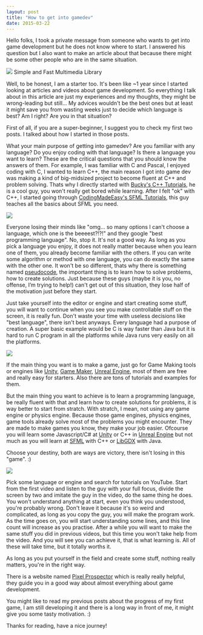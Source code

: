 ```yaml
---
layout: post
title: "How to get into gamedev"
date: 2015-03-22
---
```


Hello folks, I took a private message from someone who wants to get into game development but he does not know where to start. I answered his question but I also want to make an article about that because there might be some other people who are in the same situation. 

![](http://www.sfml-dev.org/download/goodies/sfml-logo-big.png) Simple and Fast Multimedia Library 

Well, to be honest, I am a starter too. It's been like ~1 year since I started looking at articles and videos about game development. So everything I talk about in this article are just my experiences and my thoughts, they might be wrong-leading but still... My advices wouldn't be the best ones but at least it might save you from wasting weeks just to decide which language is best? Am I right? Are you in that situation?  

First of all, if you are a super-beginner, I suggest you to check my first two posts. I talked about how I started in those posts. 

What your main purpose of getting into gamedev? Are you familiar with any language? Do you enjoy coding with that language? Is there a language you want to learn? These are the critical questions that you should know the answers of them. For example, I was familiar with C and Pascal, I enjoyed coding with C, I wanted to learn C++, the main reason I got into game dev was making a kind of big-midsized project to become fluent at C++ and problem solving. Thats why I directly started with [Bucky's C++ Tutorials](https://www.youtube.com/watch?v=tvC1WCdV1XU&list=PLAE85DE8440AA6B83), he is a cool guy, you won't really get bored while learning. After I felt "ok" with C++, I started going through [CodingMadeEasy's SFML Tutorials](https://www.youtube.com/playlist?list=PLHJE4y54mpC5j_x90UkuoMZOdmmL9-_rg), this guy teaches all the basics about SFML you need. 

![](https://s3.amazonaws.com/ksr/assets/001/050/370/a1f0120f9205890054d73292a7bdc010_large.png?1381463534) 

Everyone losing their minds like "omg... so many options I can't choose a language, which one is the beeeest?!?!" and they google "best programming language". No, stop it. It's not a good way. As long as you pick a language you enjoy, it does not really matter because when you learn one of them, you already become familiar with the others. If you can write some algorithm or method with one language, you can do exactly the same with the other one. It won't be so different, thats why there is something named [pseudocode](http://en.wikipedia.org/wiki/Pseudocode), the important thing is to learn how to solve problems, how to create solutions. Just because these guys (maybe it is you, no offense, I’m trying to help!) can't get out of this situation, they lose half of the motivation just before they start. 

Just take yourself into the editor or engine and start creating some stuff, you will want to continue when you see you make controllable stuff on the screen, it is really fun. Don't waste your time with useless decisions like "best language", there isn't best anyways. Every language had a purpose of creation. A super basic example would be C is way faster than Java but it is hard to run C program in all the platforms while Java runs very easily on all the platforms. 

![](http://forum.unity3d.com/attachments/logo-titled-png.16698/) 

If the main thing you want is to make a game, just go for Game Making tools or engines like [Unity](http://unity3d.com/5), [Game Maker](https://www.yoyogames.com/studio), [Unreal Engine](https://www.unrealengine.com/what-is-unreal-engine-4), most of them are free and really easy for starters. Also there are tons of tutorials and examples for them. 

But the main thing you want to achieve is to learn a programming language, be really fluent with that and learn how to create solutions for problems, it is way better to start from stratch. With stratch, I mean, not using any game engine or physics engine. Because those game engines, physics engines, game tools already solve most of the problems you might encounter. They are made to make games you know, they make your job easier. Ofcourse you will learn some Javascript/C# at [Unity](http://unity3d.com/5) or C++ in [Unreal Engine](https://www.unrealengine.com/what-is-unreal-engine-4) but not much as you will learn at [SFML](http://www.sfml-dev.org/) with C++ or [LibGDX](http://libgdx.badlogicgames.com/) with Java. 

Choose your destiny, both are ways are victory, there isn't losing in this "game". :) 

![](http://d2oah9q9xdinv5.cloudfront.net/images/engines/1/1/481/libGDX-RedGlossyNoReflection.png) 

Pick some language or engine and search for tutorials on YouTube. Start from the first video and listen to the guy with your full focus, divide the screen by two and imitate the guy in the video, do the same thing he does. You won't understand anything at start, even you think you understood, you're probably wrong. Don't leave it because it's so weird and complicated, as long as you copy the guy, you will make the program work. As the time goes on, you will start understanding some lines, and this line count will increase as you practise. After a while you will want to make the same stuff you did in previous videos, but this time you won't take help from the video. And you will see you can achieve it, that is what learning is. All of these will take time, but it totally worths it. 

As long as you put yourself in the field and create some stuff, nothing really matters, you're in the right way. 

There is a website named [Pixel Prospector](http://www.pixelprospector.com/) which is really really helpful, they guide you in a good way about almost everything about game development. 

You might like to read my previous posts about the progress of my first game, I am still developing it and there is a long way in front of me, it might give you some tasty motivation. :) 

Thanks for reading, have a nice journey!
